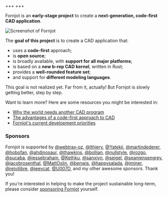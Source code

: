 +++
+++

Fornjot is an **early-stage project** to create a **next-generation, code-first CAD application**.

![Screenshot of Fornjot](screenshot.png)

The **goal of this project** is to create a CAD application that:

- uses a **code-first** approach;
- is **open source**;
- is broadly available, with **support for all major platforms**;
- is based on a **new b-rep CAD kernel**, written in Rust;
- provides a **well-rounded feature set**;
- and support for **different modeling languages**.

This goal is not realized yet. Far from it, actually! But Fornjot is slowly getting better, step by step.

Want to learn more? Here are some resources you might be interested in:

- [Why the world needs another CAD program](/blog/the-world-needs-another-cad-program/)
- [The advantages of a code-first approach to CAD](/blog/code-cad-advantages/)
- [Fornjot's current development priorities](/blog/straight-edges-flat-faces-simple-sketches-full-csg/)


### Sponsors

Fornjot is supported by [@webtrax-oz](https://github.com/webtrax-oz), [@lthiery](https://github.com/lthiery), [@Yatekii](https://github.com/Yatekii), [@martindederer](https://github.com/martindederer), [@hobofan](https://github.com/hobofan), [@ahdinosaur](https://github.com/ahdinosaur), [@thawkins](https://github.com/thawkins), [@bollian](https://github.com/bollian), [@nullstyle](https://github.com/nullstyle), [@rozgo](https://github.com/rozgo), [@sucaba](https://github.com/sucaba), [@jessebraham](https://github.com/jessebraham), [@Kethku](https://github.com/Kethku), [@sanxiyn](https://github.com/sanxiyn), [@seigel](https://github.com/seigel), [@seanjensengrey](https://github.com/seanjensengrey), [@jacobrosenthal](https://github.com/jacobrosenthal), [@MattOslin](https://github.com/MattOslin), [@benwis](https://github.com/benwis), [@happysalada](https://github.com/happysalada), [@jminer](https://github.com/jminer), [@reivilibre](https://github.com/reivilibre), [@jeevcat](https://github.com/jeevcat), [@U007D](https://github.com/U007D), and my other awesome sponsors. Thank you!

If you're interested in helping to make the project sustainable long-term, please consider [sponsoring Fornjot](https://github.com/sponsors/hannobraun) yourself.

